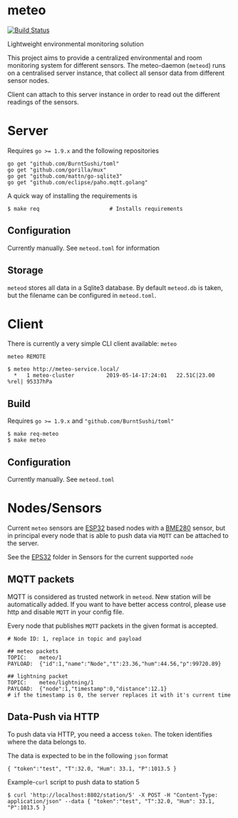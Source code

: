 # meteo

[![Build Status](https://travis-ci.org/grisu48/meteo.svg?branch=master)](https://travis-ci.org/grisu48/meteo)

Lightweight environmental monitoring solution

This project aims to provide a centralized environmental and room monitoring system for different sensors.
The meteo-daemon (`meteod`) runs on a centralised server instance, that collect all sensor data from different sensor nodes.

Client can attach to this server instance in order to read out the different readings of the sensors.

# Server

Requires `go >= 1.9.x` and the following repositories

    go get "github.com/BurntSushi/toml"
    go get "github.com/gorilla/mux"
    go get "github.com/mattn/go-sqlite3"
    go get "github.com/eclipse/paho.mqtt.golang"

A quick way of installing the requirements is

    $ make req                      # Installs requirements

## Configuration

Currently manually. See `meteod.toml` for information

## Storage

`meteod` stores all data in a Sqlite3 database. By default `meteod.db` is taken, but the filename can be configured in `meteod.toml`.

# Client

There is currently a very simple CLI client available: `meteo`

    meteo REMOTE
    
    $ meteo http://meteo-service.local/
      *   1 meteo-cluster          2019-05-14-17:24:01   22.51C|23.00 %rel| 95337hPa

## Build

Requires `go >= 1.9.x` and `"github.com/BurntSushi/toml"`

    $ make req-meteo
    $ make meteo

## Configuration

Currently manually. See `meteod.toml`

# Nodes/Sensors

Current `meteo` sensors are [ESP32](https://www.espressif.com/en/products/hardware/esp32/overview) based nodes with a [BME280](https://www.bosch-sensortec.com/products/environmental-sensors/humidity-sensors-bme280/) sensor, but in principal every node that is able to push data via `MQTT` can be attached to the server.

See the [EPS32](Sensors/ESP32) folder in Sensors for the current supported `node`

## MQTT packets

MQTT is considered as trusted network in `meteod`. New station will be automatically added. If you want to have better access control, please use http and disable `MQTT` in your config file.

Every node that publishes `MQTT` packets in the given format is accepted.

    # Node ID: 1, replace in topic and payload
    
    ## meteo packets
    TOPIC:    meteo/1
    PAYLOAD:  {"id":1,"name":"Node","t":23.36,"hum":44.56,"p":99720.89}
    
    ## lightning packet
    TOPIC:    meteo/lightning/1
    PAYLOAD:  {"node":1,"timestamp":0,"distance":12.1}
    # if the timestamp is 0, the server replaces it with it's current time

## Data-Push via HTTP

To push data via HTTP, you need a access `token`. The token identifies where the data belongs to.

The data is expected to be in the following `json` format

    { "token":"test", "T":32.0, "Hum": 33.1, "P":1013.5 }

Example-`curl` script to push data to station 5

    $ curl 'http://localhost:8802/station/5' -X POST -H "Content-Type: application/json" --data { "token":"test", "T":32.0, "Hum": 33.1, "P":1013.5 }